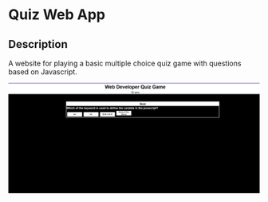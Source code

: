 # Quiz Web App

## Description
A website for playing a basic multiple choice quiz game with questions based on Javascript.

![Screenshot of website](./assets/images/screenshot.png)